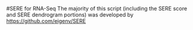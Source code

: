 #SERE for RNA-Seq
The majority of this script (including the SERE score and SERE dendrogram portions) was developed by https://github.com/eigenv/SERE
